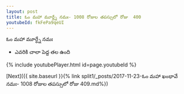 ```yaml
---
layout: post
title: ఓం మహా మూర్ధ్నే నమః- 1008 రోజుల తపస్సులో రోజు  400
youtubeId: fkFePa9qeUI
---
```

 
 
 ఓం మహా మూర్ధ్నే నమః  
 
 -  ఎవరికి చాలా పెద్ద తల ఉంది 
 
  
 
  
 
 
 
 
 
 


{% include youtubePlayer.html id=page.youtubeId %}
 
[Next]({{ site.baseurl }}{% link  split1/_posts/2017-11-23-ఓం మహా ఖంభావే నమః- 1008 రోజుల తపస్సులో రోజు  409.md%})
 
